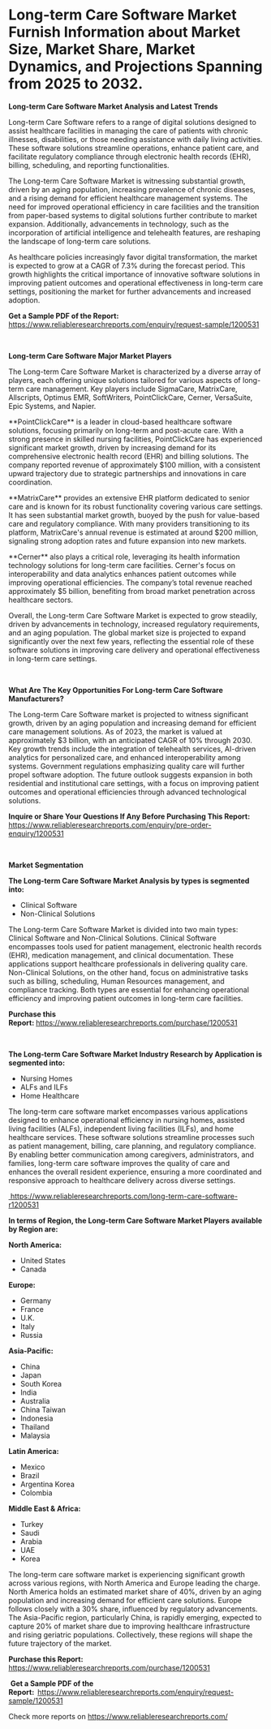 <p><h1>Long-term Care Software Market Furnish Information about Market Size, Market Share, Market Dynamics, and Projections Spanning from 2025 to 2032.</h1></p><p><strong>Long-term Care Software Market Analysis and Latest Trends</strong></p>
<p><p>Long-term Care Software refers to a range of digital solutions designed to assist healthcare facilities in managing the care of patients with chronic illnesses, disabilities, or those needing assistance with daily living activities. These software solutions streamline operations, enhance patient care, and facilitate regulatory compliance through electronic health records (EHR), billing, scheduling, and reporting functionalities.</p><p>The Long-term Care Software Market is witnessing substantial growth, driven by an aging population, increasing prevalence of chronic diseases, and a rising demand for efficient healthcare management systems. The need for improved operational efficiency in care facilities and the transition from paper-based systems to digital solutions further contribute to market expansion. Additionally, advancements in technology, such as the incorporation of artificial intelligence and telehealth features, are reshaping the landscape of long-term care solutions.</p><p>As healthcare policies increasingly favor digital transformation, the market is expected to grow at a CAGR of 7.3% during the forecast period. This growth highlights the critical importance of innovative software solutions in improving patient outcomes and operational effectiveness in long-term care settings, positioning the market for further advancements and increased adoption.</p></p>
<p><strong>Get a Sample PDF of the Report:&nbsp;</strong> <a href="https://www.reliableresearchreports.com/enquiry/request-sample/1200531?utm_campaign=3364&utm_medium=2&utm_source=Github&utm_content=ia&utm_term=22032025&utm_id=long-term-care-software">https://www.reliableresearchreports.com/enquiry/request-sample/1200531</a></p>
<p>&nbsp;</p>
<p><strong>Long-term Care Software Major Market Players</strong></p>
<p><p>The Long-term Care Software Market is characterized by a diverse array of players, each offering unique solutions tailored for various aspects of long-term care management. Key players include SigmaCare, MatrixCare, Allscripts, Optimus EMR, SoftWriters, PointClickCare, Cerner, VersaSuite, Epic Systems, and Napier.</p><p>**PointClickCare** is a leader in cloud-based healthcare software solutions, focusing primarily on long-term and post-acute care. With a strong presence in skilled nursing facilities, PointClickCare has experienced significant market growth, driven by increasing demand for its comprehensive electronic health record (EHR) and billing solutions. The company reported revenue of approximately $100 million, with a consistent upward trajectory due to strategic partnerships and innovations in care coordination.</p><p>**MatrixCare** provides an extensive EHR platform dedicated to senior care and is known for its robust functionality covering various care settings. It has seen substantial market growth, buoyed by the push for value-based care and regulatory compliance. With many providers transitioning to its platform, MatrixCare's annual revenue is estimated at around $200 million, signaling strong adoption rates and future expansion into new markets.</p><p>**Cerner** also plays a critical role, leveraging its health information technology solutions for long-term care facilities. Cerner's focus on interoperability and data analytics enhances patient outcomes while improving operational efficiencies. The company’s total revenue reached approximately $5 billion, benefiting from broad market penetration across healthcare sectors.</p><p>Overall, the Long-term Care Software Market is expected to grow steadily, driven by advancements in technology, increased regulatory requirements, and an aging population. The global market size is projected to expand significantly over the next few years, reflecting the essential role of these software solutions in improving care delivery and operational effectiveness in long-term care settings.</p></p>
<p>&nbsp;</p>
<p><strong>What Are The Key Opportunities For Long-term Care Software Manufacturers?</strong></p>
<p><p>The Long-term Care Software market is projected to witness significant growth, driven by an aging population and increasing demand for efficient care management solutions. As of 2023, the market is valued at approximately $3 billion, with an anticipated CAGR of 10% through 2030. Key growth trends include the integration of telehealth services, AI-driven analytics for personalized care, and enhanced interoperability among systems. Government regulations emphasizing quality care will further propel software adoption. The future outlook suggests expansion in both residential and institutional care settings, with a focus on improving patient outcomes and operational efficiencies through advanced technological solutions.</p></p>
<p><strong>Inquire or Share Your Questions If Any Before Purchasing This Report:</strong> <a href="https://www.reliableresearchreports.com/enquiry/pre-order-enquiry/1200531?utm_campaign=3364&utm_medium=2&utm_source=Github&utm_content=ia&utm_term=22032025&utm_id=long-term-care-software">https://www.reliableresearchreports.com/enquiry/pre-order-enquiry/1200531</a></p>
<p>&nbsp;</p>
<p><strong>Market Segmentation</strong></p>
<p><strong>The Long-term Care Software Market Analysis by types is segmented into:</strong></p>
<p><ul><li>Clinical Software</li><li>Non-Clinical Solutions</li></ul></p>
<p><p>The Long-term Care Software Market is divided into two main types: Clinical Software and Non-Clinical Solutions. Clinical Software encompasses tools used for patient management, electronic health records (EHR), medication management, and clinical documentation. These applications support healthcare professionals in delivering quality care. Non-Clinical Solutions, on the other hand, focus on administrative tasks such as billing, scheduling, Human Resources management, and compliance tracking. Both types are essential for enhancing operational efficiency and improving patient outcomes in long-term care facilities.</p></p>
<p><strong>Purchase this Report:&nbsp;</strong><a href="https://www.reliableresearchreports.com/purchase/1200531?utm_campaign=3364&utm_medium=2&utm_source=Github&utm_content=ia&utm_term=22032025&utm_id=long-term-care-software">https://www.reliableresearchreports.com/purchase/1200531</a></p>
<p>&nbsp;</p>
<p><strong>The Long-term Care Software Market Industry Research by Application is segmented into:</strong></p>
<p><ul><li>Nursing Homes</li><li>ALFs and ILFs</li><li>Home Healthcare</li></ul></p>
<p><p>The long-term care software market encompasses various applications designed to enhance operational efficiency in nursing homes, assisted living facilities (ALFs), independent living facilities (ILFs), and home healthcare services. These software solutions streamline processes such as patient management, billing, care planning, and regulatory compliance. By enabling better communication among caregivers, administrators, and families, long-term care software improves the quality of care and enhances the overall resident experience, ensuring a more coordinated and responsive approach to healthcare delivery across diverse settings.</p></p>
<p><a href="https://www.reliableresearchreports.com/long-term-care-software-r1200531?utm_campaign=3364&utm_medium=2&utm_source=Github&utm_content=ia&utm_term=22032025&utm_id=long-term-care-software">&nbsp;https://www.reliableresearchreports.com/long-term-care-software-r1200531</a></p>
<p><strong>In terms of Region, the Long-term Care Software Market Players available by Region are:</strong></p>
<p>
    <p> <strong> North America: </strong>
        <ul>
            <li>United States</li>
            <li>Canada</li>
        </ul>
        </p> 
    <p> <strong> Europe: </strong>
        <ul>
            <li>Germany</li>
            <li>France</li>
            <li>U.K.</li>
            <li>Italy</li>
            <li>Russia</li>
        </ul>
        </p> 
    <p> <strong> Asia-Pacific: </strong>
        <ul>
            <li>China</li>
            <li>Japan</li>
            <li>South Korea</li>
            <li>India</li>
            <li>Australia</li>
            <li>China Taiwan</li>
            <li>Indonesia</li>
            <li>Thailand</li>
            <li>Malaysia</li>
        </ul>
        </p> 
    <p> <strong> Latin America: </strong>
        <ul>
            <li>Mexico</li>
            <li>Brazil</li>
            <li>Argentina Korea</li>
            <li>Colombia</li>
        </ul>
        </p> 
    <p> <strong> Middle East & Africa: </strong>
        <ul>
            <li>Turkey</li>
            <li>Saudi</li>
            <li>Arabia</li>
            <li>UAE</li>
            <li>Korea</li>
        </ul>
    </p>
    </p>
<p><p>The long-term care software market is experiencing significant growth across various regions, with North America and Europe leading the charge. North America holds an estimated market share of 40%, driven by an aging population and increasing demand for efficient care solutions. Europe follows closely with a 30% share, influenced by regulatory advancements. The Asia-Pacific region, particularly China, is rapidly emerging, expected to capture 20% of market share due to improving healthcare infrastructure and rising geriatric populations. Collectively, these regions will shape the future trajectory of the market.</p></p>
<p><strong>Purchase this Report: </strong><a href="https://www.reliableresearchreports.com/purchase/1200531?utm_campaign=3364&utm_medium=2&utm_source=Github&utm_content=ia&utm_term=22032025&utm_id=long-term-care-software">https://www.reliableresearchreports.com/purchase/1200531</a></p>
<p>&nbsp;<strong>Get a Sample PDF of the Report:&nbsp;&nbsp;</strong><a href="https://www.reliableresearchreports.com/enquiry/request-sample/1200531?utm_campaign=3364&utm_medium=2&utm_source=Github&utm_content=ia&utm_term=22032025&utm_id=long-term-care-software">https://www.reliableresearchreports.com/enquiry/request-sample/1200531</a></p>
<p><strong></strong></p>
<p>Check more reports on <a href="https://www.reliableresearchreports.com/?utm_campaign=3364&utm_medium=2&utm_source=Github&utm_content=ia&utm_term=22032025&utm_id=long-term-care-software">https://www.reliableresearchreports.com/</a></p>